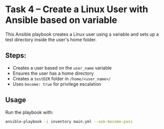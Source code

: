 # Task 4 – Create a Linux User with Ansible based on variable

This Ansible playbook creates a Linux user using a variable and sets up a test directory inside the user's home folder.

## Steps:

- Creates a user based on the `user_name` variable
- Ensures the user has a home directory
- Creates a `testDIR` folder in `/home/<user_name>/`
- Uses `become: true` for privilege escalation

##  Usage

Run the playbook with:

```bash
ansible-playbook -i inventory main.yml --ask-become-pass
